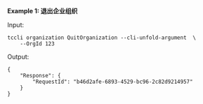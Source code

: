 **Example 1: 退出企业组织**



Input: 

```
tccli organization QuitOrganization --cli-unfold-argument  \
    --OrgId 123
```

Output: 
```
{
    "Response": {
        "RequestId": "b46d2afe-6893-4529-bc96-2c82d9214957"
    }
}
```

